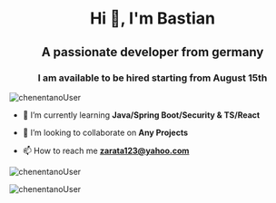 <h1 align="center">Hi 👋, I'm Bastian</h1>
<h2 align="center">A passionate developer from germany</h3>
<h3 align="center">I am available to be hired starting from August 15th</h3>

<p align="left"> <img src="https://komarev.com/ghpvc/?username=chenentano&label=Profile%20views&color=0e75b6&style=flat" alt="chenentanoUser" /> </p>

- 🌱 I’m currently learning **Java/Spring Boot/Security & TS/React**

- 👯 I’m looking to collaborate on **Any Projects**

- 📫 How to reach me **zarata123@yahoo.com**

<p><img align="center" src="https://github-readme-stats.vercel.app/api/top-langs?username=chenentano&show_icons=true&locale=en&layout=compact" alt="chenentanoUser" /></p>

<p><img align="center" src="https://github-readme-streak-stats.herokuapp.com/?user=chenentano&" alt="chenentanoUser" /></p>

